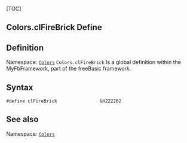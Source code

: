 [TOC]
## Colors.clFireBrick Define

## Definition
Namespace: [`Colors`](Colors.md)
`Colors.clFireBrick` Is a global definition within the MyFbFramework, part of the freeBasic framework.
## Syntax

```freeBasic
#define clFireBrick                &H2222B2
```

## See also
Namespace: [`Colors`](Colors.md)
